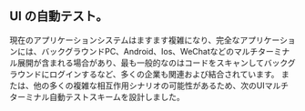 ## UI の自動テスト。
現在のアプリケーションシステムはますます複雑になり、完全なアプリケーションには、バックグラウンドPC、Android、Ios、WeChatなどのマルチターミナル展開が含まれる場合があり、最も一般的なのはコードをスキャンしてバックグラウンドにログインするなど、多くの企業も関連および結合されています。
または、他の多くの複雑な相互作用シナリオの可能性があるため、次のUIマルチターミナル自動テストスキームを設計しました。